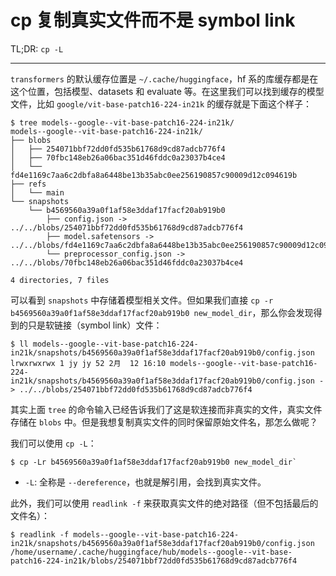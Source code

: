 # cp 复制真实文件而不是 symbol link

TL;DR: `cp -L`

---

`transformers` 的默认缓存位置是 `~/.cache/huggingface`，hf 系的库缓存都是在这个位置，包括模型、datasets 和 evaluate 等。在这里我们可以找到缓存的模型文件，比如 `google/vit-base-patch16-224-in21k` 的缓存就是下面这个样子：

```
$ tree models--google--vit-base-patch16-224-in21k/
models--google--vit-base-patch16-224-in21k/
├── blobs
│   ├── 254071bbf72dd0fd535b61768d9cd87adcb776f4
│   ├── 70fbc148eb26a06bac351d46fddc0a23037b4ce4
│   └── fd4e1169c7aa6c2dbfa8a6448be13b35abc0ee256190857c90009d12c094619b
├── refs
│   └── main
└── snapshots
    └── b4569560a39a0f1af58e3ddaf17facf20ab919b0
        ├── config.json -> ../../blobs/254071bbf72dd0fd535b61768d9cd87adcb776f4
        ├── model.safetensors -> ../../blobs/fd4e1169c7aa6c2dbfa8a6448be13b35abc0ee256190857c90009d12c094619b
        └── preprocessor_config.json -> ../../blobs/70fbc148eb26a06bac351d46fddc0a23037b4ce4

4 directories, 7 files
```

可以看到 `snapshots` 中存储着模型相关文件。但如果我们直接 `cp -r b4569560a39a0f1af58e3ddaf17facf20ab919b0 new_model_dir`，那么你会发现得到的只是软链接（symbol link）文件：

```
$ ll models--google--vit-base-patch16-224-in21k/snapshots/b4569560a39a0f1af58e3ddaf17facf20ab919b0/config.json 
lrwxrwxrwx 1 jy jy 52 2月  12 16:10 models--google--vit-base-patch16-224-in21k/snapshots/b4569560a39a0f1af58e3ddaf17facf20ab919b0/config.json -> ../../blobs/254071bbf72dd0fd535b61768d9cd87adcb776f4
```

其实上面 `tree` 的命令输入已经告诉我们了这是软连接而非真实的文件，真实文件存储在 `blobs` 中。但是我想复制真实文件的同时保留原始文件名，那怎么做呢？

我们可以使用 `cp -L`：

```
$ cp -Lr b4569560a39a0f1af58e3ddaf17facf20ab919b0 new_model_dir`
```

- `-L`: 全称是 `--dereference`，也就是解引用，会找到真实文件。

此外，我们可以使用 `readlink -f` 来获取真实文件的绝对路径（但不包括最后的文件名）：

```
$ readlink -f models--google--vit-base-patch16-224-in21k/snapshots/b4569560a39a0f1af58e3ddaf17facf20ab919b0/config.json 
/home/username/.cache/huggingface/hub/models--google--vit-base-patch16-224-in21k/blobs/254071bbf72dd0fd535b61768d9cd87adcb776f4
```

